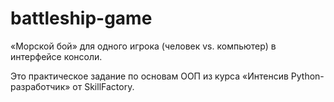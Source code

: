 # battleship-game
«Морской бой» для одного игрока (человек vs. компьютер) в интерфейсе консоли.

Это практическое задание по основам ООП из курса «Интенсив Python-разработчик» от SkillFactory.